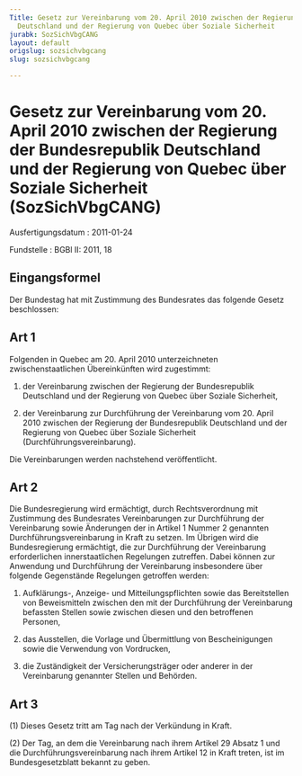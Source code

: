 ```yaml
---
Title: Gesetz zur Vereinbarung vom 20. April 2010 zwischen der Regierung der Bundesrepublik
  Deutschland und der Regierung von Quebec über Soziale Sicherheit
jurabk: SozSichVbgCANG
layout: default
origslug: sozsichvbgcang
slug: sozsichvbgcang

---
```


# Gesetz zur Vereinbarung vom 20. April 2010 zwischen der Regierung der Bundesrepublik Deutschland und der Regierung von Quebec über Soziale Sicherheit (SozSichVbgCANG)

Ausfertigungsdatum
:   2011-01-24

Fundstelle
:   BGBl II: 2011, 18


## Eingangsformel

Der Bundestag hat mit Zustimmung des Bundesrates das folgende Gesetz
beschlossen:


## Art 1

Folgenden in Quebec am 20. April 2010 unterzeichneten
zwischenstaatlichen Übereinkünften wird zugestimmt:

1.  der Vereinbarung zwischen der Regierung der Bundesrepublik Deutschland
    und der Regierung von Quebec über Soziale Sicherheit,


2.  der Vereinbarung zur Durchführung der Vereinbarung vom 20. April 2010
    zwischen der Regierung der Bundesrepublik Deutschland und der
    Regierung von Quebec über Soziale Sicherheit
    (Durchführungsvereinbarung).




Die Vereinbarungen werden nachstehend veröffentlicht.


## Art 2

Die Bundesregierung wird ermächtigt, durch Rechtsverordnung mit
Zustimmung des Bundesrates Vereinbarungen zur Durchführung der
Vereinbarung sowie Änderungen der in Artikel 1 Nummer 2 genannten
Durchführungsvereinbarung in Kraft zu setzen. Im Übrigen wird die
Bundesregierung ermächtigt, die zur Durchführung der Vereinbarung
erforderlichen innerstaatlichen Regelungen zutreffen. Dabei können zur
Anwendung und Durchführung der Vereinbarung insbesondere über folgende
Gegenstände Regelungen getroffen werden:

1.  Aufklärungs-, Anzeige- und Mitteilungspflichten sowie das
    Bereitstellen von Beweismitteln zwischen den mit der Durchführung der
    Vereinbarung befassten Stellen sowie zwischen diesen und den
    betroffenen Personen,


2.  das Ausstellen, die Vorlage und Übermittlung von Bescheinigungen sowie
    die Verwendung von Vordrucken,


3.  die Zuständigkeit der Versicherungsträger oder anderer in der
    Vereinbarung genannter Stellen und Behörden.





## Art 3

(1) Dieses Gesetz tritt am Tag nach der Verkündung in Kraft.

(2) Der Tag, an dem die Vereinbarung nach ihrem Artikel 29 Absatz 1
und die Durchführungsvereinbarung nach ihrem Artikel 12 in Kraft
treten, ist im Bundesgesetzblatt bekannt zu geben.

